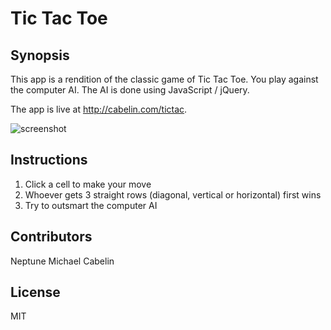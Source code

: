 # Tic Tac Toe

## Synopsis

This app is a rendition of the classic game of Tic Tac Toe. You play against the computer AI. The AI is done using JavaScript / jQuery.

The app is live at http://cabelin.com/tictac.

![screenshot](http://cabelin.com/tictac/images/screenshot.jpg)

## Instructions

1. Click a cell to make your move
2. Whoever gets 3 straight rows (diagonal, vertical or horizontal) first wins
3. Try to outsmart the computer AI

## Contributors

Neptune Michael Cabelin

## License

MIT
